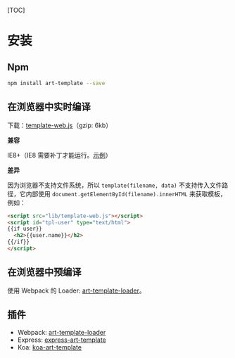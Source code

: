 [TOC]

# 安装

## Npm

```bash
npm install art-template --save
```

## 在浏览器中实时编译

下载：[template-web.js](https://unpkg.com/art-template/lib/template-web.js)（gzip: 6kb）

**兼容**

IE8+（IE8 需要补丁才能运行。[示例](https://github.com/aui/art-template/blob/master/example/web-ie-compatible/index.html)）

**差异**

因为浏览器不支持文件系统，所以 `template(filename, data)` 不支持传入文件路径，它内部使用 `document.getElementById(filename).innerHTML` 来获取模板，例如：

```html
<script src="lib/template-web.js"></script>
<script id="tpl-user" type="text/html">
{{if user}}
  <h2>{{user.name}}</h2>
{{/if}}
</script>
```

## 在浏览器中预编译

使用 Webpack 的 Loader: [art-template-loader](../webpack)。

## 插件

* Webpack: [art-template-loader](../webpack)
* Express: [express-art-template](../express)
* Koa: [koa-art-template](../koa)

